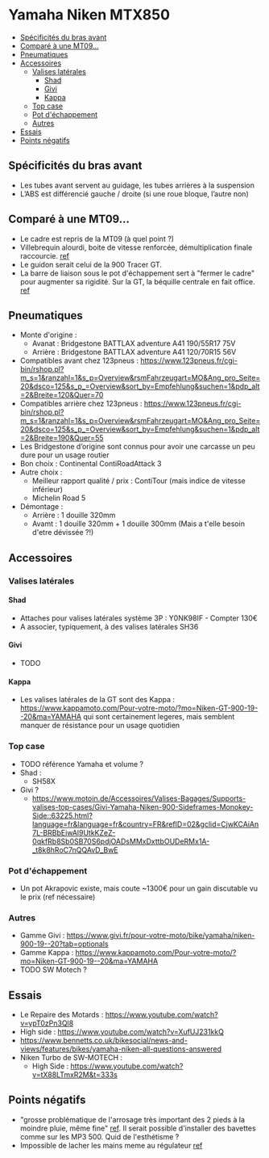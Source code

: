 # Yamaha Niken MTX850
<!-- START doctoc generated TOC please keep comment here to allow auto update -->
<!-- DON'T EDIT THIS SECTION, INSTEAD RE-RUN doctoc TO UPDATE -->

- [Spécificités du bras avant](#sp%C3%A9cificit%C3%A9s-du-bras-avant)
- [Comparé à une MT09...](#compar%C3%A9-%C3%A0-une-mt09)
- [Pneumatiques](#pneumatiques)
- [Accessoires](#accessoires)
  - [Valises latérales](#valises-lat%C3%A9rales)
    - [Shad](#shad)
    - [Givi](#givi)
    - [Kappa](#kappa)
  - [Top case](#top-case)
  - [Pot d'échappement](#pot-d%C3%A9chappement)
  - [Autres](#autres)
- [Essais](#essais)
- [Points négatifs](#points-n%C3%A9gatifs)

<!-- END doctoc generated TOC please keep comment here to allow auto update -->


## Spécificités du bras avant
* Les tubes avant servent au guidage, les tubes arrières à la suspension
* L’ABS est différencié gauche / droite (si une roue bloque, l’autre non)

## Comparé à une MT09...
* Le cadre est repris de la MT09 (à quel point ?)
* Villebrequin alourdi, boite de vitesse renforcée, démultiplication finale raccourcie. [ref](https://youtu.be/ypT0zPn3Ql8?t=111)
* Le guidon serait celui de la 900 Tracer GT.
* La barre de liaison sous le pot d'échappement sert à "fermer le cadre" pour augmenter sa rigidité. Sur la GT, la béquille centrale en fait office. [ref](https://www.mt09.net/t9993p300-votre-avis-sur-le-niken-le-trois-roues-yam)

## Pneumatiques
* Monte d'origine :
  * Avanat : Bridgestone BATTLAX adventure A41 190/55R17 75V
  * Arrière : Bridgestone BATTLAX adventure A41 120/70R15 56V
* Compatibles avant chez 123pneus : https://www.123pneus.fr/cgi-bin/rshop.pl?m_s=1&ranzahl=1&s_p=Overview&rsmFahrzeugart=MO&Ang_pro_Seite=20&dsco=125&s_p_=Overview&sort_by=Empfehlung&suchen=1&pdp_alt=2&Breite=120&Quer=70
* Compatibles arrière chez 123pneus : https://www.123pneus.fr/cgi-bin/rshop.pl?m_s=1&ranzahl=1&s_p=Overview&rsmFahrzeugart=MO&Ang_pro_Seite=20&dsco=125&s_p_=Overview&sort_by=Empfehlung&suchen=1&pdp_alt=2&Breite=190&Quer=55
* Les Bridgestone d’origine sont connus pour avoir une carcasse un peu dure pour un usage routier
* Bon choix : Continental ContiRoadAttack 3
* Autre choix :
  * Meilleur rapport qualité / prix : ContiTour (mais indice de vitesse inférieur)
  * Michelin Road 5
* Démontage :
  * Arrière : 1 douille 320mm
  * Avamt : 1 douille 320mm + 1 douille 300mm (Mais a t'elle besoin d'etre dévissée ?!)

## Accessoires
### Valises latérales
#### Shad
* Attaches pour valises latérales système 3P : Y0NK98IF - Compter 130€
* A associer, typiquement, à des valises latérales SH36
#### Givi
* TODO
#### Kappa
* Les valises latérales de la GT sont des Kappa : https://www.kappamoto.com/Pour-votre-moto/?mo=Niken-GT-900-19--20&ma=YAMAHA qui sont certainement legeres, mais semblent manquer de résistance pour un usage quotidien

### Top case
* TODO référence Yamaha et volume ?
* Shad :
    * SH58X
* Givi ?
    * https://www.motoin.de/Accessoires/Valises-Bagages/Supports-valises-top-cases/Givi-Yamaha-Niken-900-Sideframes-Monokey-Side::63225.html?language=fr&language=fr&country=FR&refID=02&gclid=CjwKCAiAn7L-BRBbEiwAl9UtkKZeZ-0qkfRb8Sb0SB70S6pdjOADsMMxDxttbOUDeRMx1A-_t8k8hRoC7nQQAvD_BwE

### Pot d'échappement
* Un pot Akrapovic existe, mais coute ~1300€ pour un gain discutable vu le prix (ref nécessaire)

### Autres
* Gamme Givi : https://www.givi.fr/pour-votre-moto/bike/yamaha/niken-900-19--20?tab=optionals
* Gamme Kappa : https://www.kappamoto.com/Pour-votre-moto/?mo=Niken-GT-900-19--20&ma=YAMAHA
* TODO SW Motech ?

## Essais
* Le Repaire des Motards : https://www.youtube.com/watch?v=ypT0zPn3Ql8
* High side : https://www.youtube.com/watch?v=XufUJ231kkQ
* https://www.bennetts.co.uk/bikesocial/news-and-views/features/bikes/yamaha-niken-all-questions-answered
* Niken Turbo de SW-MOTECH :
  * High Side : https://www.youtube.com/watch?v=tX88LTmxR2M&t=333s

## Points négatifs
* "grosse problématique de l'arrosage très important des 2 pieds à la moindre pluie, même fine" [ref](https://www.mt09.net/t9993p300-votre-avis-sur-le-niken-le-trois-roues-yam). Il serait possible d'installer des bavettes comme sur les MP3 500. Quid de l'esthétisme ?
* Impossible de lacher les mains meme au régulateur [ref](https://youtu.be/ypT0zPn3Ql8?t=460)
